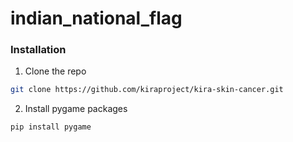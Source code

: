 # indian_national_flag

### Installation

1. Clone the repo

```sh
git clone https://github.com/kiraproject/kira-skin-cancer.git
```

2. Install pygame packages

```sh
pip install pygame
```


